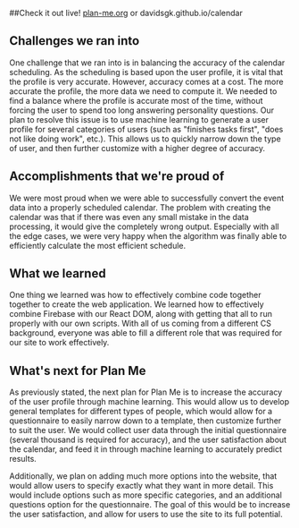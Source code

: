 ##Check it out live!
[plan-me.org](plan-me.org) or davidsgk.github.io/calendar

## Challenges we ran into
One challenge that we ran into is in balancing the accuracy of the calendar scheduling. As the scheduling is based upon the user profile, it is vital that the profile is very accurate. However, accuracy comes at a cost. The more accurate the profile, the more data we need to compute it. We needed to find a balance where the profile is accurate most of the time, without forcing the user to spend too long answering personality questions. Our plan to resolve this issue is to use machine learning to generate a user profile for several categories of users (such as "finishes tasks first", "does not like doing work", etc.). This allows us to quickly narrow down the type of user, and then further customize with a higher degree of accuracy. 

## Accomplishments that we're proud of
We were most proud when we were able to successfully convert the event data into a properly scheduled calendar. The problem with creating the calendar was that if there was even any small mistake in the data processing, it would give the completely wrong output. Especially with all the edge cases, we were very happy when the algorithm was finally able to efficiently calculate the most efficient schedule.

## What we learned
One thing we learned was how to effectively combine code together together to create the web application. We learned how to effectively combine Firebase with our React DOM, along with getting that all to run properly with our own scripts. With all of us coming from a different CS background, everyone was able to fill a different role that was required for our site to work effectively. 

## What's next for Plan Me
As previously stated, the next plan for Plan Me is to increase the accuracy of the user profile through machine learning. This would allow us to develop general templates for different types of people, which would allow for a questionnaire to easily narrow down to a template, then customize further to suit the user. We would collect user data through the initial questionnaire (several thousand is required for accuracy), and the user satisfaction about the calendar, and feed it in through machine learning to accurately predict results. 

Additionally, we plan on adding much more options into the website, that would allow users to specify exactly what they want in more detail. This would include options such as more specific categories, and an additional questions option for the questionnaire. The goal of this would be to increase the user satisfaction, and allow for users to use the site to its full potential. 
